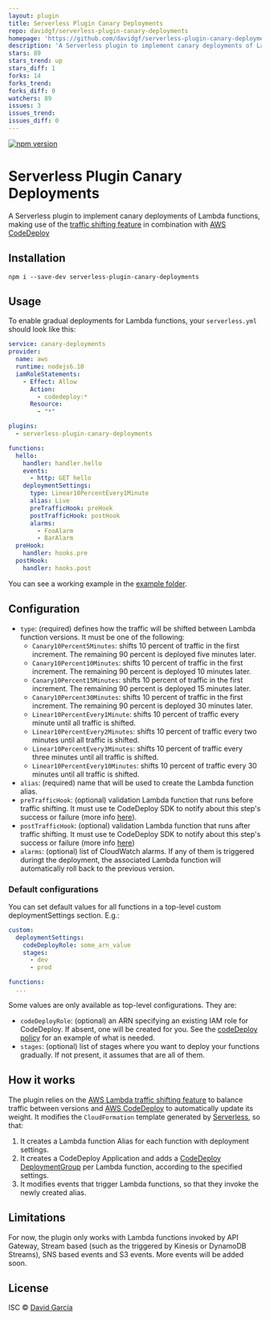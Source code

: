 ```yaml
---
layout: plugin
title: Serverless Plugin Canary Deployments
repo: davidgf/serverless-plugin-canary-deployments
homepage: 'https://github.com/davidgf/serverless-plugin-canary-deployments'
description: 'A Serverless plugin to implement canary deployments of Lambda functions'
stars: 89
stars_trend: up
stars_diff: 1
forks: 14
forks_trend: 
forks_diff: 0
watchers: 89
issues: 3
issues_trend: 
issues_diff: 0
---
```



[![npm version](https://badge.fury.io/js/serverless-plugin-canary-deployments.svg)](https://badge.fury.io/js/serverless-plugin-canary-deployments)

# Serverless Plugin Canary Deployments

A Serverless plugin to implement canary deployments of Lambda functions, making use of the [traffic shifting feature](https://docs.aws.amazon.com/lambda/latest/dg/lambda-traffic-shifting-using-aliases.html) in combination with [AWS CodeDeploy](https://docs.aws.amazon.com/lambda/latest/dg/automating-updates-to-serverless-apps.html)

## Installation

`npm i --save-dev serverless-plugin-canary-deployments`

## Usage

To enable gradual deployments for Lambda functions, your `serverless.yml` should look like this:

```yaml
service: canary-deployments
provider:
  name: aws
  runtime: nodejs6.10
  iamRoleStatements:
    - Effect: Allow
      Action:
        - codedeploy:*
      Resource:
        - "*"

plugins:
  - serverless-plugin-canary-deployments

functions:
  hello:
    handler: handler.hello
    events:
      - http: GET hello
    deploymentSettings:
      type: Linear10PercentEvery1Minute
      alias: Live
      preTrafficHook: preHook
      postTrafficHook: postHook
      alarms:
        - FooAlarm
        - BarAlarm
  preHook:
    handler: hooks.pre
  postHook:
    handler: hooks.post
```

You can see a working example in the [example folder](./example/).

## Configuration

* `type`: (required) defines how the traffic will be shifted between Lambda function versions. It must be one of the following:
  - `Canary10Percent5Minutes`: shifts 10 percent of traffic in the first increment. The remaining 90 percent is deployed five minutes later.
  - `Canary10Percent10Minutes`: shifts 10 percent of traffic in the first increment. The remaining 90 percent is deployed 10 minutes later.
  - `Canary10Percent15Minutes`: shifts 10 percent of traffic in the first increment. The remaining 90 percent is deployed 15 minutes later.
  - `Canary10Percent30Minutes`: shifts 10 percent of traffic in the first increment. The remaining 90 percent is deployed 30 minutes later.
  - `Linear10PercentEvery1Minute`: shifts 10 percent of traffic every minute until all traffic is shifted.
  - `Linear10PercentEvery2Minutes`: shifts 10 percent of traffic every two minutes until all traffic is shifted.
  - `Linear10PercentEvery3Minutes`: shifts 10 percent of traffic every three minutes until all traffic is shifted.
  - `Linear10PercentEvery10Minutes`: shifts 10 percent of traffic every 30 minutes until all traffic is shifted.
* `alias`: (required) name that will be used to create the Lambda function alias.
* `preTrafficHook`: (optional) validation Lambda function that runs before traffic shifting. It must use te CodeDeploy SDK to notify about this step's success or failure (more info [here](https://docs.aws.amazon.com/codedeploy/latest/userguide/reference-appspec-file-structure-hooks.html)).
* `postTrafficHook`: (optional) validation Lambda function that runs after traffic shifting. It must use te CodeDeploy SDK to notify about this step's success or failure (more info [here](https://docs.aws.amazon.com/codedeploy/latest/userguide/reference-appspec-file-structure-hooks.html))
* `alarms`: (optional) list of CloudWatch alarms. If any of them is triggered duringt the deployment, the associated Lambda function will automatically roll back to the previous version.

### Default configurations

You can set default values for all functions in a top-level custom deploymentSettings section.  E.g.:

```yaml
custom:
  deploymentSettings:
    codeDeployRole: some_arn_value
    stages:
      - dev
      - prod

functions:
  ...
```

Some values are only available as top-level configurations.  They are:

* `codeDeployRole`: (optional) an ARN specifying an existing IAM role for CodeDeploy.  If absent, one will be created for you.  See the [codeDeploy policy](./example-code-deploy-policy.json) for an example of what is needed.
* `stages`: (optional) list of stages where you want to deploy your functions gradually. If not present, it assumes that are all of them.

## How it works

The plugin relies on the [AWS Lambda traffic shifting feature](https://docs.aws.amazon.com/lambda/latest/dg/lambda-traffic-shifting-using-aliases.html) to balance traffic between versions and [AWS CodeDeploy](https://docs.aws.amazon.com/lambda/latest/dg/automating-updates-to-serverless-apps.html) to automatically update its weight. It modifies the `CloudFormation` template generated by [Serverless](https://github.com/serverless/serverless), so that:

1. It creates a Lambda function Alias for each function with deployment settings.
2. It creates a CodeDeploy Application and adds a [CodeDeploy DeploymentGroup](https://docs.aws.amazon.com/AWSCloudFormation/latest/UserGuide/aws-resource-codedeploy-deploymentgroup.html) per Lambda function, according to the specified settings.
3. It modifies events that trigger Lambda functions, so that they invoke the newly created alias.

## Limitations

For now, the plugin only works with Lambda functions invoked by API Gateway, Stream based (such as the triggered by Kinesis or DynamoDB Streams), SNS based events and S3 events. More events will be added soon.

## License

ISC © [David García](https://github.com/davidgf)
